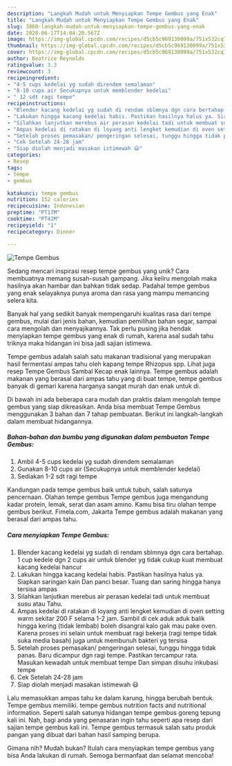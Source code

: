```yaml
---
description: "Langkah Mudah untuk Menyiapkan Tempe Gembus yang Enak"
title: "Langkah Mudah untuk Menyiapkan Tempe Gembus yang Enak"
slug: 3860-langkah-mudah-untuk-menyiapkan-tempe-gembus-yang-enak
date: 2020-06-17T14:04:20.567Z
image: https://img-global.cpcdn.com/recipes/d5cb5c969130099a/751x532cq70/tempe-gembus-foto-resep-utama.jpg
thumbnail: https://img-global.cpcdn.com/recipes/d5cb5c969130099a/751x532cq70/tempe-gembus-foto-resep-utama.jpg
cover: https://img-global.cpcdn.com/recipes/d5cb5c969130099a/751x532cq70/tempe-gembus-foto-resep-utama.jpg
author: Beatrice Reynolds
ratingvalue: 3.3
reviewcount: 3
recipeingredient:
- "4-5 cups kedelai yg sudah direndem semalaman"
- "8-10 cups air Secukupnya untuk memblender kedelai"
- " 12 sdt ragi tempe"
recipeinstructions:
- "Blender kacang kedelai yg sudah di rendam sblmnya dgn cara bertahap. 1 cup kedele dgn 2 cups air untuk blender yg tidak cukup kuat membuat kacang kedelai hancur"
- "Lakukan hingga kacang kedelai habis. Pastikan hasilnya halus ya. Siapkan saringan kain Dan panci besar. Tuang dan saring hingga hanya tersisa ampas"
- "Silahkan lanjutkan merebus air perasan kedelai tadi untuk membuat susu atau Tahu."
- "Ampas kedelai di ratakan di loyang anti lengket kemudian di oven setting warm sekitar 200 F selama 1-2 jam. Sambil di cek aduk aduk balik hingga kering (tidak lembab) boleh disangrai kalo gak mau pake oven. Karena proses ini selain untuk membuat ragi bekerja (ragi tempe tidak suka media basah) juga untuk membunuh bakteri yg tersisa"
- "Setelah proses pemasakan/ pengeringan selesai, tunggu hingga tidak panas. Baru dicampur dgn ragi tempe. Pastikan tercampur rata. Masukan kewadah untuk membuat tempe Dan simpan disuhu inkubasi tempe"
- "Cek Setelah 24-28 jam"
- "Siap diolah menjadi masakan istimewah 😃"
categories:
- Resep
tags:
- tempe
- gembus

katakunci: tempe gembus 
nutrition: 152 calories
recipecuisine: Indonesian
preptime: "PT17M"
cooktime: "PT42M"
recipeyield: "1"
recipecategory: Dinner

---
```



![Tempe Gembus](https://img-global.cpcdn.com/recipes/d5cb5c969130099a/751x532cq70/tempe-gembus-foto-resep-utama.jpg)

Sedang mencari inspirasi resep tempe gembus yang unik? Cara membuatnya memang susah-susah gampang. Jika keliru mengolah maka hasilnya akan hambar dan bahkan tidak sedap. Padahal tempe gembus yang enak selayaknya punya aroma dan rasa yang mampu memancing selera kita.

Banyak hal yang sedikit banyak mempengaruhi kualitas rasa dari tempe gembus, mulai dari jenis bahan, kemudian pemilihan bahan segar, sampai cara mengolah dan menyajikannya. Tak perlu pusing jika hendak menyiapkan tempe gembus yang enak di rumah, karena asal sudah tahu triknya maka hidangan ini bisa jadi sajian istimewa.

Tempe gembus adalah salah satu makanan tradisional yang merupakan hasil fermentasi ampas tahu oleh kapang tempe Rhizopus spp. Lihat juga resep Tempe Gembus Sambal Kecap enak lainnya. Tempe gembus adalah makanan yang berasal dari ampas tahu yang di buat tempe, tempe gembus banyak di gemari karena harganya sangat murah dan enak untuk di.


Di bawah ini ada beberapa cara mudah dan praktis dalam mengolah tempe gembus yang siap dikreasikan. Anda bisa membuat Tempe Gembus menggunakan 3 bahan dan 7 tahap pembuatan. Berikut ini langkah-langkah dalam membuat hidangannya.

<!--inarticleads1-->

##### Bahan-bahan dan bumbu yang digunakan dalam pembuatan Tempe Gembus:

1. Ambil 4-5 cups kedelai yg sudah direndem semalaman
1. Gunakan 8-10 cups air (Secukupnya untuk memblender kedelai)
1. Sediakan  1-2 sdt ragi tempe


Kandungan pada tempe gembus baik untuk tubuh, salah satunya pencernaan. Olahan tempe gembus Tempe gembus juga mengandung kadar protein, lemak, serat dan asam amino. Kamu bisa tiru olahan tempe gembus berikut. Fimela.com, Jakarta Tempe gembus adalah makanan yang berasal dari ampas tahu. 

<!--inarticleads2-->

##### Cara menyiapkan Tempe Gembus:

1. Blender kacang kedelai yg sudah di rendam sblmnya dgn cara bertahap. 1 cup kedele dgn 2 cups air untuk blender yg tidak cukup kuat membuat kacang kedelai hancur
1. Lakukan hingga kacang kedelai habis. Pastikan hasilnya halus ya. Siapkan saringan kain Dan panci besar. Tuang dan saring hingga hanya tersisa ampas
1. Silahkan lanjutkan merebus air perasan kedelai tadi untuk membuat susu atau Tahu.
1. Ampas kedelai di ratakan di loyang anti lengket kemudian di oven setting warm sekitar 200 F selama 1-2 jam. Sambil di cek aduk aduk balik hingga kering (tidak lembab) boleh disangrai kalo gak mau pake oven. Karena proses ini selain untuk membuat ragi bekerja (ragi tempe tidak suka media basah) juga untuk membunuh bakteri yg tersisa
1. Setelah proses pemasakan/ pengeringan selesai, tunggu hingga tidak panas. Baru dicampur dgn ragi tempe. Pastikan tercampur rata. Masukan kewadah untuk membuat tempe Dan simpan disuhu inkubasi tempe
1. Cek Setelah 24-28 jam
1. Siap diolah menjadi masakan istimewah 😃


Lalu memasukkan ampas tahu ke dalam karung, hingga berubah bentuk. Tempe gembus memiliki. tempe gembus nutrition facts and nutritional information. Seperti salah satunya hidangan tempe gembus goreng tepung kali ini. Nah, bagi anda yang penasaran ingin tahu seperti apa resep dari sajian tempe gembus kali ini. Tempe gembus termasuk salah satu produk pangan yang dibuat dari bahan hasil samping berupa. 

Gimana nih? Mudah bukan? Itulah cara menyiapkan tempe gembus yang bisa Anda lakukan di rumah. Semoga bermanfaat dan selamat mencoba!
